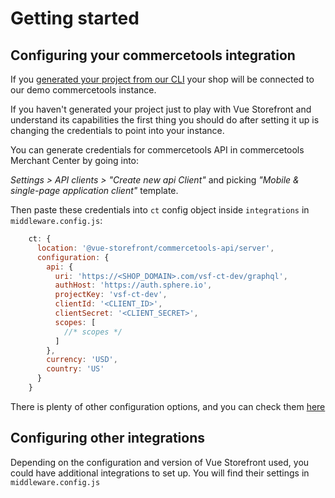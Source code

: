 # Getting started


## Configuring your commercetools integration

If you [generated your project from our CLI](/general/installation.html) your shop will be connected to our demo commercetools instance.

If you haven't generated your project just to play with Vue Storefront and understand its capabilities the first thing you should do after setting it up is changing the credentials to point into your instance.

You can generate credentials for commercetools API in commercetools Merchant Center by going into:

_Settings > API clients > "Create new api Client"_ and picking _"Mobile & single-page application client"_ template.

Then paste these credentials into `ct` config object inside `integrations` in `middleware.config.js`:

```js
    ct: {
      location: '@vue-storefront/commercetools-api/server',
      configuration: {
        api: {
          uri: 'https://<SHOP_DOMAIN>.com/vsf-ct-dev/graphql',
          authHost: 'https://auth.sphere.io',
          projectKey: 'vsf-ct-dev',
          clientId: '<CLIENT_ID>',
          clientSecret: '<CLIENT_SECRET>',
          scopes: [
            //* scopes */
          ]
        },
        currency: 'USD',
        country: 'US'
      }
    }
```

There is plenty of other configuration options, and you can check them [here](./configuration.md)

## Configuring other integrations

Depending on the configuration and version of Vue Storefront used, you could have additional integrations to set up. You will find their settings in `middleware.config.js`
